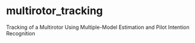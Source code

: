 # multirotor_tracking
Tracking of a Multirotor Using Multiple-Model Estimation and Pilot Intention Recognition
